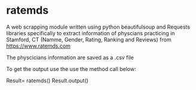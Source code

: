 # ratemds 

 A web scrapping module written using python beautifulsoup and Requests libraries
specifically to extract information of physcians practicing in Stamford, CT (Namme, Gender, Rating, Ranking and Reviews) 
from https://www.ratemds.com

The physcicians information are saved as a .csv file

To get the output use the use the method call below:
            
Result= ratemds()
Result.output()    
